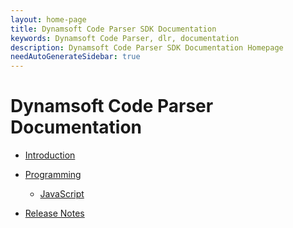 ```yaml
---
layout: home-page
title: Dynamsoft Code Parser SDK Documentation
keywords: Dynamsoft Code Parser, dlr, documentation
description: Dynamsoft Code Parser SDK Documentation Homepage
needAutoGenerateSidebar: true
---
```


# Dynamsoft Code Parser Documentation

* [Introduction](https://www.dynamsoft.com/code-parser/docs/introduction/?ver=latest)

* [Programming](https://www.dynamsoft.com/code-parser/docs/programming/?ver=latest)
  * [JavaScript](https://www.dynamsoft.com/code-parser/docs/programming/javascript/?ver=latest)

* [Release Notes](https://www.dynamsoft.com/code-parser/docs/release-notes/?ver=latest)
